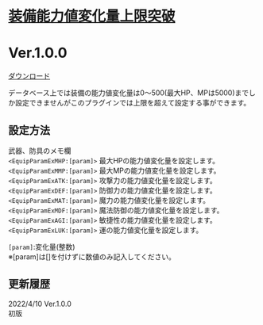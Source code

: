 # [装備能力値変化量上限突破](https://raw.githubusercontent.com/nuun888/MZ/master/NUUN_EquipParamUnlimited.js)
# Ver.1.0.0  
 [ダウンロード](https://raw.githubusercontent.com/nuun888/MZ/master/NUUN_EquipParamUnlimited.js)  
 
 データベース上では装備の能力値変化量は0～500(最大HP、MPは5000)までしか設定できませんがこのプラグインでは上限を超えて設定する事ができます。  
 
 ## 設定方法
武器、防具のメモ欄  
`<EquipParamExMHP:[param]>` 最大HPの能力値変化量を設定します。  
`<EquipParamExMMP:[param]>` 最大MPの能力値変化量を設定します。  
`<EquipParamExATK:[param]>` 攻撃力の能力値変化量を設定します。  
`<EquipParamExDEF:[param]>` 防御力の能力値変化量を設定します。  
`<EquipParamExMAT:[param]>` 魔力の能力値変化量を設定します。  
`<EquipParamExMDF:[param]>` 魔法防御の能力値変化量を設定します。  
`<EquipParamExAGI:[param]>` 敏捷性の能力値変化量を設定します。  
`<EquipParamExLUK:[param]>` 運の能力値変化量を設定します。  

`[param]`:変化量(整数)  
※[param]は[]を付けずに数値のみ記入してください。  
 
## 更新履歴
2022/4/10 Ver.1.0.0  
初版  
